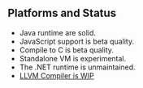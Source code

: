
## Platforms and Status

- Java runtime are solid.
- JavaScript support is beta quality.
- Compile to C is beta quality.
- Standalone VM is experimental.
- The .NET runtime is unmaintained.
- [LLVM Compiler is WIP](https://github.com/chunquedong/runtime/tree/master/llvm)
